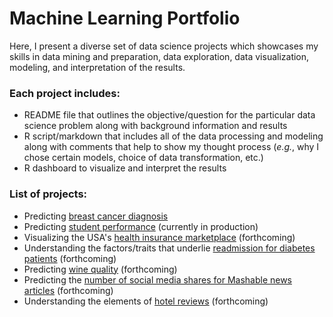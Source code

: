 # Machine Learning Portfolio

Here, I present a diverse set of data science projects which showcases my skills in data mining and preparation, data exploration, data visualization, modeling, and interpretation of the results. 

### Each project includes: 
* README file that outlines the objective/question for the particular data science problem along with background information and results
* R script/markdown that includes all of the data processing and modeling along with comments that help to show my thought process (*e.g.*, why I chose certain models, choice of data transformation, etc.)
* R dashboard to visualize and interpret the results

### List of projects:
* Predicting [breast cancer diagnosis](https://github.com/HLBarker/MachineLearningPortfolio/tree/master/PredictingBreastCancer) 
* Predicting [student performance](http://archive.ics.uci.edu/ml/datasets/Student+Performance) (currently in production)
* Visualizing the USA's [health insurance marketplace](https://www.kaggle.com/hhs/health-insurance-marketplace) (forthcoming)
* Understanding the factors/traits that underlie [readmission for diabetes patients](http://archive.ics.uci.edu/ml/datasets/Diabetes+130-US+hospitals+for+years+1999-2008) (forthcoming)
* Predicting [wine quality](http://archive.ics.uci.edu/ml/datasets/Wine+Quality) (forthcoming)
* Predicting the [number of social media shares for Mashable news articles](http://archive.ics.uci.edu/ml/datasets/Online+News+Popularity) (forthcoming)
* Understanding the elements of [hotel reviews](http://archive.ics.uci.edu/ml/datasets/OpinRank+Review+Dataset) (forthcoming)


 
